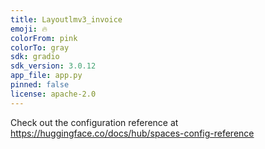 ```yaml
---
title: Layoutlmv3_invoice
emoji: 🔥
colorFrom: pink
colorTo: gray
sdk: gradio
sdk_version: 3.0.12
app_file: app.py
pinned: false
license: apache-2.0
---
```


Check out the configuration reference at https://huggingface.co/docs/hub/spaces-config-reference
